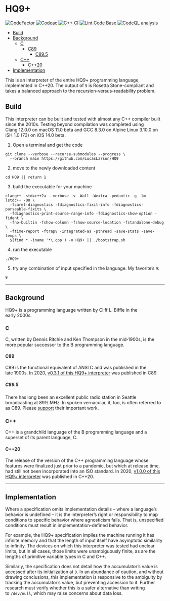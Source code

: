 # HQ9+

[![CodeFactor](https://www.codefactor.io/repository/github/lucaslarson/hq9/badge)](https://www.codefactor.io/repository/github/lucaslarson/hq9)
[![Codeac](https://static.codeac.io/badges/2-274529532.svg "Codeac.io")](https://app.codeac.io/github/LucasLarson/HQ9)
[![C++ CI](https://github.com/LucasLarson/HQ9/workflows/C++%20CI/badge.svg)](https://github.com/LucasLarson/HQ9/actions?query=workflow:"C%2B%2B+CI")
[![Lint Code Base](https://github.com/LucasLarson/HQ9/workflows/Lint%20Code%20Base/badge.svg)](https://github.com/LucasLarson/HQ9/actions?query=workflow:"Lint+Code+Base")
[![CodeQL analysis](https://github.com/LucasLarson/HQ9/workflows/CodeQL%20analysis/badge.svg)](https://github.com/LucasLarson/HQ9/actions?query=workflow:"CodeQL%20analysis")
<!-- TOC depthFrom:2 depthTo:6 withLinks:1 updateOnSave:1 orderedList:0 -->

- [Build](#build)
- [Background](#background)
  - [C](#c)
    - [C89](#c89)
      - [C89.5](#c895)
  - [C++](#c-1)
    - [C++20](#c20)
- [Implementation](#implementation)

<!-- /TOC -->
This is an interpreter of the entire HQ9+ programming language, implemented
in&nbsp;C++20. The output of&nbsp;`9` is Rosetta&nbsp;Stone-compliant and takes
a balanced approach to the recursion-versus-readability&nbsp;problem.

## Build

This interpreter can be built and tested with almost any C++ compiler built
since the&nbsp;2010s. Testing beyond compilation was completed using
Clang&nbsp;12.0.0 on macOS&nbsp;11.0&nbsp;beta and GCC&nbsp;8.3.0 on
Alpine&nbsp;Linux&nbsp;3.10.0 on iSH&nbsp;1.0&nbsp;(73) on
iOS&nbsp;14.0&nbsp;beta.

1. Open a terminal and get the&nbsp;code

```shell
git clone --verbose --recurse-submodules --progress \
  --branch main https://github.com/LucasLarson/HQ9
```

2. move to the newly downloaded&nbsp;content

```shell
cd HQ9 || return 1
```

3. build the executable for your&nbsp;machine

```shell
clang++ -std=c++2a --verbose -v -Wall -Wextra -pedantic -g -lm -lstdc++ -O0 \
  -fcaret-diagnostics -fdiagnostics-fixit-info -fdiagnostics-parseable-fixits \
  -fdiagnostics-print-source-range-info -fdiagnostics-show-option -fident \
  -fno-builtin -fshow-column -fshow-source-location -fstandalone-debug \
  -ftime-report -ftrapv -integrated-as -pthread -save-stats -save-temps \
  $(find * -iname '*\.cpp') -o HQ9+ || ./bootstrap.sh
```

4. run the&nbsp;executable

```shell
./HQ9+
```

5. try any combination of input specified in the&nbsp;language. My
favorite’s&nbsp;`9`:

```shell
9
```

---
## Background

HQ9+ is a programming language written by Cliff L. Biffle in the
early&nbsp;2000s. <!--
oldest extant copy of the specification:
web.archive.org/web/20010511232301id_/cliff.biffle.org/esoterica/hq9plus.html
-->

### C

C, written by Dennis Ritchie and Ken Thompson in the&nbsp;mid‑1900s, is the
more popular successor to the B&nbsp;programming&nbsp;language.

#### C89

C89 is the functional equivalent of ANSI&nbsp;C and was published in the
late&nbsp;1900s. In 2020, [v0.3.1 of this HQ9+
interpreter](https://github.com/LucasLarson/HQ9/tree/v0.3.1) was published
in&nbsp;C89.

##### C89.5

There has long been an excellent public radio station in Seattle broadcasting
at 89½ MHz. In spoken vernacular, it, too, is often referred to as&nbsp;C89.
Please [support](https://c895.org/donate) their important&nbsp;work.

### C++

C++ is a grandchild language of the B&nbsp;programming language and a superset
of its parent language,&nbsp;C.

#### C++20

The release of the version of the C++ programming language whose features were
finalized just prior to a pandemic, but which at release time, had still not
been incorporated into an ISO&nbsp;standard. In 2020, [v1.0.0 of this HQ9+
interpreter](https://github.com/LucasLarson/HQ9/tree/v1.0.0) was published
in&nbsp;C++20.

---
## Implementation

Where a specification omits implementation details&nbsp;– where a language’s
behavior is undefined&nbsp;– it is the interpreter’s right or responsibility to
map conditions to specific behavior where agnosticism&nbsp;fails. That is,
unspecified conditions must result in implementation-defined&nbsp;behavior.

For example, the HQ9+ specification implies the machine running it has infinite
memory and that the length of input itself have asymptotic similarity
to&nbsp;infinity. The devices on which this interpreter was tested had unclear
limits, but in all cases, those limits were unambiguously finite, as are the
lengths of primitive variable types in C and&nbsp;C++.

Similarly, the specification does not detail how the accumulator’s value is
accessed after its initialization at&nbsp;`0`. In an abundance of caution, and
without drawing conclusions, this implementation is responsive to the ambiguity
by tracking the accumulator’s value, but preventing accession to&nbsp;it.
Further research must verify whether this is a safer alternative than writing
to&nbsp;`/dev/null`, which may raise concerns about data&nbsp;loss.
